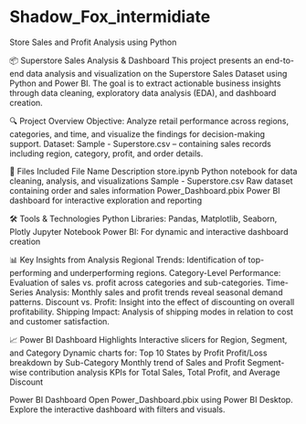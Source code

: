 # Shadow_Fox_intermidiate
Store Sales and Profit Analysis using Python

📦 Superstore Sales Analysis & Dashboard
This project presents an end-to-end data analysis and visualization on the Superstore Sales Dataset using Python and Power BI. The goal is to extract actionable business insights through data cleaning, exploratory data analysis (EDA), and dashboard creation.

🔍 Project Overview
Objective: Analyze retail performance across regions, categories, and time, and visualize the findings for decision-making support.
Dataset: Sample - Superstore.csv – containing sales records including region, category, profit, and order details.

📁 Files Included
File Name	Description
store.ipynb	Python notebook for data cleaning, analysis, and visualizations
Sample - Superstore.csv	Raw dataset containing order and sales information
Power_Dashboard.pbix	Power BI dashboard for interactive exploration and reporting

🛠️ Tools & Technologies
Python Libraries: Pandas, Matplotlib, Seaborn, Plotly
Jupyter Notebook
Power BI: For dynamic and interactive dashboard creation

📊 Key Insights from Analysis
Regional Trends: Identification of top-performing and underperforming regions.
Category-Level Performance: Evaluation of sales vs. profit across categories and sub-categories.
Time-Series Analysis: Monthly sales and profit trends reveal seasonal demand patterns.
Discount vs. Profit: Insight into the effect of discounting on overall profitability.
Shipping Impact: Analysis of shipping modes in relation to cost and customer satisfaction.

📈 Power BI Dashboard Highlights
Interactive slicers for Region, Segment, and Category
Dynamic charts for:
Top 10 States by Profit
Profit/Loss breakdown by Sub-Category
Monthly trend of Sales and Profit
Segment-wise contribution analysis
KPIs for Total Sales, Total Profit, and Average Discount

Power BI Dashboard
Open Power_Dashboard.pbix using Power BI Desktop.
Explore the interactive dashboard with filters and visuals.

